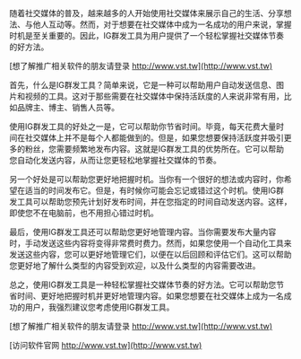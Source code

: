 随着社交媒体的普及，越来越多的人开始使用社交媒体来展示自己的生活、分享想法、与他人互动等。然而，对于想要在社交媒体中成为一名成功的用户来说，掌握时机是至关重要的。因此，IG群发工具为用户提供了一个轻松掌握社交媒体节奏的好方法。

[想了解推广相关软件的朋友请登录 http://www.vst.tw](http://www.vst.tw)

首先，什么是IG群发工具？简单来说，它是一种可以帮助用户自动发送信息、图片和视频的工具。这对于那些需要在社交媒体中保持活跃度的人来说非常有用，比如品牌主、博主、销售人员等。

使用IG群发工具的好处之一是，它可以帮助你节省时间。毕竟，每天花费大量时间在社交媒体上并不是每个人都能做到的。但是，如果您想要保持活跃度并吸引更多的粉丝，您需要频繁地发布内容。这就是IG群发工具的优势所在。它可以帮助您自动化发送内容，从而让您更轻松地掌握社交媒体的节奏。

另一个好处是可以帮助您更好地把握时机。当你有一个很好的想法或内容时，你希望在适当的时间发布它。但是，有时候你可能会忘记或错过这个时机。使用IG群发工具可以帮助您预先计划好发布时间，并在您指定的时间自动发送内容。这样，即使您不在电脑前，也不用担心错过时机。

最后，使用IG群发工具还可以帮助您更好地管理内容。当你需要发布大量内容时，手动发送这些内容将变得非常费时费力。然而，如果您使用一个自动化工具来发送这些内容，您可以更好地管理它们，以便在以后回顾和评估它们。这可以帮助您更好地了解什么类型的内容受到欢迎，以及什么类型的内容需要改进。

总之，使用IG群发工具是一种轻松掌握社交媒体节奏的好方法。它可以帮助您节省时间、更好地把握时机并更好地管理内容。如果您想要在社交媒体上成为一名成功的用户，我强烈建议您考虑使用IG群发工具。

[想了解推广相关软件的朋友请登录 http://www.vst.tw](http://www.vst.tw)


[访问软件官网 http://www.vst.tw](http://www.vst.tw)

